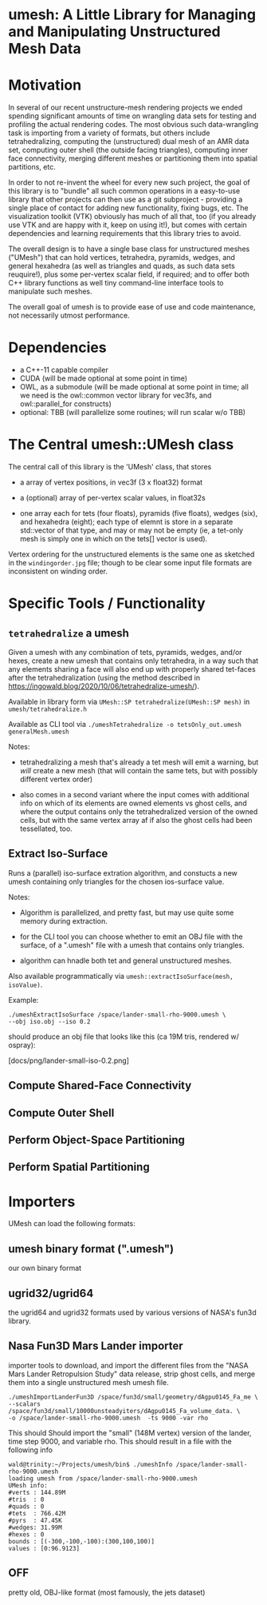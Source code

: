 # umesh: A Little Library for Managing and Manipulating Unstructured Mesh Data

# Motivation

In several of our recent unstructure-mesh rendering projects we ended
spending significant amounts of time on wrangling data sets for
testing and profiling the actual rendering codes. The most obvious
such data-wrangling task is importing from a variety of formats, but
others include tetrahedralizing, computing the (unstructured) dual
mesh of an AMR data set, computing outer shell (the outside facing
triangles), computing inner face connectivity, merging different
meshes or partitioning them into spatial partitions, etc.

In order to not re-invent the wheel for every new such project, the
goal of this library is to "bundle" all such common operations in a
easy-to-use library that other projects can then use as a git
subproject - providing a single place of contact for adding new
functionality, fixing bugs, etc. The visualization toolkit (VTK)
obviously has much of all that, too (if you already use VTK and are
happy with it, keep on using it!), but comes with certain dependencies
and learning requirements that this library tries to avoid.

The overall design is to have a single base class for unstructured
meshes ("UMesh") that can hold vertices, tetrahedra, pyramids, wedges,
and general hexahedra (as well as triangles and quads, as such data
sets reuquire!), plus some per-vertex scalar field, if required; and
to offer both C++ library functions as well tiny command-line
interface tools to manipulate such meshes. 

The overall goal of umesh is to provide ease of use and code
maintenance, not necessarily utmost performance.

# Dependencies

- a C++-11 capable compiler
- CUDA (will be made optional at some point in time)
- OWL, as a submodule (will be made optional at some point in time; all we need is the
  owl::common vector library for vec3fs, and owl::parallel_for constructs)
- optional: TBB (will parallelize some routines; will run scalar w/o TBB)

# The Central umesh::UMesh class

The central call of this library is the 'UMesh' class, that stores

- a array of vertex positions, in vec3f (3 x float32) format

- a (optional) array of per-vertex scalar values, in float32s

- one array each for tets (four floats), pyramids (five floats),
  wedges (six), and hexahedra (eight); each type of elemnt is store in
  a separate std::vector of that type, and may or may not be empty
  (ie, a tet-only mesh is simply one in which on the tets[] vector is
  used). 
  
Vertex ordering for the unstructured elements is the same one as
sketched in the `windingorder.jpg` file; though to be clear some input
file formats are inconsistent on winding order.

# Specific Tools / Functionality

## `tetrahedralize` a umesh

Given a umesh with any combination of tets,
pyramids, wedges, and/or hexes, create a new umesh that contains
only tetrahedra, in a way such that any elements sharing a face will
also end up with properly shared tet-faces after the
tetrahedralization (using the method described in
https://ingowald.blog/2020/10/06/tetrahedralize-umesh/). 

Available in library form via `UMesh::SP tetrahedralize(UMesh::SP
mesh)` in `umesh/tetrahedralize.h`

Available as CLI tool via `./umeshTetrahedralize -o tetsOnly_out.umesh generalMesh.umesh`

Notes:

- tetrahedralizing a mesh that's already a tet mesh will emit a
  warning, but *will* create a new mesh (that will contain the same
  tets, but with possibly different vertex order)

- also comes in a second variant where the input comes with additional
  info on which of its elements are owned elements vs ghost cells, and
  where the output contains only the tetrahedralized version of the
  owned cells, but with the same vertex array af if also the ghost
  cells had been tessellated, too.

## Extract Iso-Surface

Runs a (parallel) iso-surface extration algorithm, and constucts a new
umesh containing only triangles for the chosen ios-surface value.

Notes: 

- Algorithm is parallelized, and pretty fast, but may use quite some
  memory during extraction.

- for the CLI tool you can choose whether to emit an OBJ file with the
  surface, of a ".umesh" file with a umesh that contains only triangles.
  
- algorithm can hnadle both tet and general unstructured meshes.

Also available programmatically via `umesh::extractIsoSurface(mesh, isoValue)`.

Example:

    ./umeshExtractIsoSurface /space/lander-small-rho-9000.umesh \
	--obj iso.obj --iso 0.2
	
should produce an obj file that looks like this (ca 19M tris, rendered w/ ospray):

[docs/png/lander-small-iso-0.2.png]

## Compute Shared-Face Connectivity

## Compute Outer Shell

## Perform Object-Space Partitioning

## Perform Spatial Partitioning


# Importers

UMesh can load the following formats:

## umesh binary format (".umesh")

our own binary format

## ugrid32/ugrid64

the ugrid64 and ugrid32 formats used by various versions of NASA's
fun3d library.

## Nasa Fun3D Mars Lander importer

importer tools to download, and import the different files from the
"NASA Mars Lander Retropulsion Study" data release, strip ghost
cells, and merge them into a single unstructured mesh umesh file.

    ./umeshImportLanderFun3D /space/fun3d/small/geometry/dAgpu0145_Fa_me \
	--scalars /space/fun3d/small/10000unsteadyiters/dAgpu0145_Fa_volume_data. \
	-o /space/lander-small-rho-9000.umesh  -ts 9000 -var rho

This should Should import the "small" (148M vertex) version of the lander, time step 9000, and variable rho. This should result in a file with the following info

```
wald@trinity:~/Projects/umesh/bin$ ./umeshInfo /space/lander-small-rho-9000.umesh 
loading umesh from /space/lander-small-rho-9000.umesh
UMesh info:
#verts : 144.89M
#tris  : 0
#quads : 0
#tets  : 766.42M
#pyrs  : 47.45K
#wedges: 31.99M
#hexes : 0
bounds : [(-300,-100,-100):(300,100,100)]
values : [0:96.9123]
```


## OFF

pretty old, OBJ-like format (most famously, the jets dataset)

